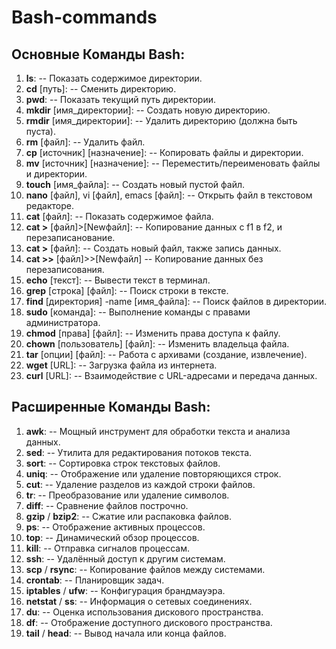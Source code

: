 # Bash-commands
## Основные Команды Bash:
1. **ls**: -- Показать содержимое директории.
2. **cd** [путь]: -- Сменить директорию.
3. **pwd**: -- Показать текущий путь директории.
4. **mkdir** [имя_директории]: -- Создать новую директорию.
5. **rmdir** [имя_директории]: -- Удалить директорию (должна быть пуста).
6. **rm** [файл]: -- Удалить файл.
7. **cp** [источник] [назначение]: -- Копировать файлы и директории.
8. **mv** [источник] [назначение]: -- Переместить/переименовать файлы и директории.
9. **touch** [имя_файла]: -- Создать новый пустой файл.
10. **nano** [файл], vi [файл], emacs [файл]: -- Открыть файл в текстовом редакторе.
11. **cat** [файл]: -- Показать содержимое файла.
12. **cat >** [файл]>[Newфайл]: -- Копирование данных с f1 в f2, и перезаписанование.
13. **cat >** [файл]: -- Создать новый файл, также запись данных.
14. **cat >>** [файл]>>[Newфайл] -- Копирование данных без перезаписования.
15. **echo** [текст]: -- Вывести текст в терминал.
16. **grep** [строка] [файл]: -- Поиск строки в тексте.
17. **find** [директория] -name [имя_файла]: -- Поиск файлов в директории.
18. **sudo** [команда]: -- Выполнение команды с правами администратора.
19. **chmod** [права] [файл]: -- Изменить права доступа к файлу.
20. **chown** [пользователь] [файл]: -- Изменить владельца файла.
21. **tar** [опции] [файл]: -- Работа с архивами (создание, извлечение).
22. **wget** [URL]: -- Загрузка файла из интернета.
23. **curl** [URL]: -- Взаимодействие с URL-адресами и передача данных.

## Расширенные Команды Bash:
1. **awk**: -- Мощный инструмент для обработки текста и анализа данных.
2. **sed**: -- Утилита для редактирования потоков текста.
3. **sort**: -- Сортировка строк текстовых файлов.
4. **uniq**: -- Отображение или удаление повторяющихся строк.
5. **cut**: -- Удаление разделов из каждой строки файлов.
6. **tr**: -- Преобразование или удаление символов.
7. **diff**: -- Сравнение файлов построчно.
8. **gzip** / **bzip2**: -- Сжатие или распаковка файлов.
9. **ps**: -- Отображение активных процессов.
10. **top**: -- Динамический обзор процессов.
11. **kill**: -- Отправка сигналов процессам.
12. **ssh**: -- Удалённый доступ к другим системам.
13. **scp** / **rsync**: -- Копирование файлов между системами.
14. **crontab**: -- Планировщик задач.
15. **iptables** / **ufw**: -- Конфигурация брандмауэра.
16. **netstat** / **ss**: -- Информация о сетевых соединениях.
17. **du**: -- Оценка использования дискового пространства.
18. **df**: -- Отображение доступного дискового пространства.
19. **tail** / **head**: -- Вывод начала или конца файлов.
